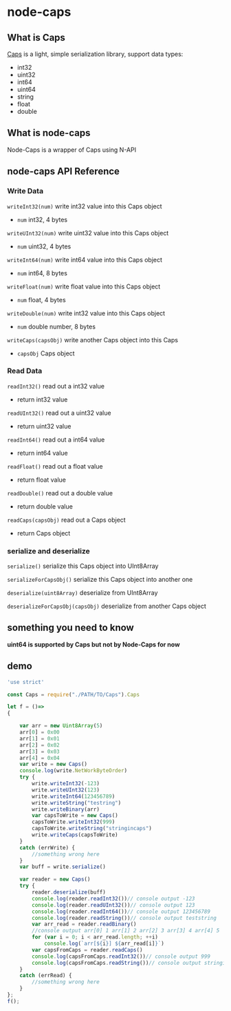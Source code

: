 # node-caps

## What is Caps

[Caps](https://github.com/Rokid/aife-mutils) is a light, simple serialization library, support data types:
- int32
- uint32
- int64
- uint64
- string
- float
- double

## What is node-caps
Node-Caps is a wrapper of Caps using N-API

## node-caps API Reference
### Write Data
`writeInt32(num)` write int32 value into this Caps object
- `num` int32, 4 bytes

`writeUInt32(num)` write uint32 value into this Caps object
- `num` uint32, 4 bytes

`writeInt64(num)` write int64 value into this Caps object
- `num` int64, 8 bytes

`writeFloat(num)` write float value into this Caps object
- `num` float, 4 bytes

`writeDouble(num)` write int32 value into this Caps object
- `num` double number, 8 bytes

`writeCaps(capsObj)` write another Caps object into this Caps
- `capsObj` Caps object

### Read Data
`readInt32()` read out a int32 value
- return int32 value

`readUInt32()` read out a uint32 value
- return uint32 value

`readInt64()`  read out a int64 value
- return int64 value

`readFloat()`  read out a float value
- return float value

`readDouble()`  read out a double value
- return double value

`readCaps(capsObj)`  read out a Caps object
- return Caps object

### serialize and deserialize

`serialize()` serialize this Caps object into UInt8Array

`serializeForCapsObj()` serialize this Caps object into another one

`deserialize(uint8Array)` deserialize from UInt8Array

`deserializeForCapsObj(capsObj)` deserialize from another Caps object

## something you need to know
**uint64 is supported by Caps but not by Node-Caps for now**
## demo
```js
'use strict'

const Caps = require("./PATH/TO/Caps").Caps

let f = ()=>
{

    var arr = new Uint8Array(5)
    arr[0] = 0x00
    arr[1] = 0x01
    arr[2] = 0x02
    arr[3] = 0x03
    arr[4] = 0x04
    var write = new Caps()
    console.log(write.NetWorkByteOrder)
    try {
        write.writeInt32(-123)
        write.writeUInt32(123)
        write.writeInt64(123456789)
        write.writeString("testring")
        write.writeBinary(arr)
        var capsToWrite = new Caps()
        capsToWrite.writeInt32(999)
        capsToWrite.writeString("stringincaps")
        write.writeCaps(capsToWrite)
    }
    catch (errWrite) {
        //something wrong here
    }
    var buff = write.serialize()

    var reader = new Caps()
    try {
        reader.deserialize(buff)
        console.log(reader.readInt32())// console output -123
        console.log(reader.readUInt32())// console output 123
        console.log(reader.readInt64())// console output 123456789
        console.log(reader.readString())// console output teststring
        var arr_read = reader.readBinary()
        //console output arr[0] 1 arr[1] 2 arr[2] 3 arr[3] 4 arr[4] 5
        for (var i = 0; i < arr_read.length; ++i)
            console.log(`arr[${i}] ${arr_read[i]}`)
        var capsFromCaps = reader.readCaps()
        console.log(capsFromCaps.readInt32())// console output 999
        console.log(capsFromCaps.readString())// console output stringincaps
    }
    catch (errRead) {
        //something wrong here
    }
};
f();

```





